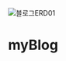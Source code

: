 ![블로그ERD01](https://user-images.githubusercontent.com/103009000/193527210-508f9e80-24f6-40ca-bfd4-c64a438df101.jpg)

# myBlog
